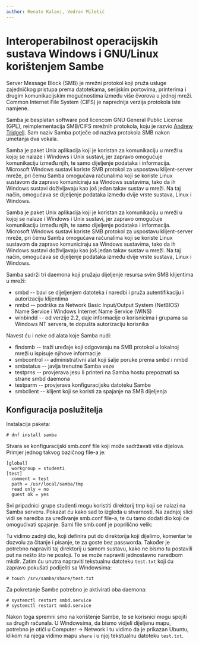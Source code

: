 ```yaml
---
author: Renato Kalanj, Vedran Miletić
---
```


# Interoperabilnost operacijskih sustava Windows i GNU/Linux korištenjem Sambe

Server Message Block (SMB) je mrežni protokol koji pruža usluge zajedničkog pristupa prema datotekama, serijskim portovima, printerima i drugim komunikacijskim mogućnostima između više čvorova u jednoj mreži. Common Internet File System (CIFS) je naprednija verzija protokola iste namjene.

Samba je besplatan software pod licencom GNU General Public License (GPL), reimplementacija SMB/CIFS mrežnih protokola, koju je razvio [Andrew Tridgell](https://www.samba.org/~tridge/). Sam naziv Samba potječe od naziva protokola SMB nakon umetanja dva vokala.

Samba je paket Unix aplikacija koji je koristan za komunikaciju u mreži u kojoj se nalaze i Windows i Unix sustavi, jer zapravo omogućuje komunikaciju između njih, te samo dijeljenje podataka i informacija. Microsoft Windows sustavi koriste SMB protokol za uspostavu klijent-server mreže, pri čemu Samba omogućava računalima koji se koriste Linux sustavom da zapravo komuniciraju sa Windows sustavima, tako da ih Windows sustavi doživljavaju kao još jedan takav sustav u mreži. Na taj način, omogućava se dijeljenje podataka između dvije vrste sustava, Linux i Windows.

Samba je paket Unix aplikacija koji je koristan za komunikaciju u mreži u kojoj se nalaze i Windows i Unix sustavi, jer zapravo omogućuje komunikaciju između njih, te samo dijeljenje podataka i informacija. Microsoft Windows sustavi koriste SMB protokol za uspostavu klijent-server mreže, pri čemu Samba omogućava računalima koji se koriste Linux sustavom da zapravo komuniciraju sa Windows sustavima, tako da ih Windows sustavi doživljavaju kao još jedan takav sustav u mreži. Na taj način, omogućava se dijeljenje podataka između dvije vrste sustava, Linux i Windows.

Samba sadrži tri daemona koji pružaju dijeljenje resursa svim SMB klijentima u mreži:

- smbd -- bavi se dijeljenjem datoteka i naredbi i pruža autentifikaciju i autorizaciju klijentima
- nmbd -- podrška za Network Basic Input/Output System (NetBIOS) Name Service i Windows Internet Name Service (WINS)
- winbindd -- od verzije 2.2, daje informacije o korisnicima i grupama sa Windows NT servera, te dopušta autorizaciju korisnika

Navest ću i neke od alata koje Samba nudi:

- findsmb -- traži uređaje koji odgovaraju na SMB protokol u lokalnoj mreži u ispisuje njihove informacije
- smbcontrol -- administrativni alat koji šalje poruke prema smbd i nmbd
- smbstatus -- javlja trenutne Samba veze
- testprns -- provjerava jesu li printeri na Samba hostu prepoznati sa strane smbd daemona
- testparm -- provjerava konfiguracijsku datoteku Sambe
- smbclient -- klijent koji se koristi za spajanje na SMB dijeljenja

## Konfiguracija poslužitelja

Instalacija paketa:

``` shell
# dnf install samba
```

Stvara se konfiguracijski smb.conf file koji može sadržavati više dijelova. Primjer jednog takvog bazičnog file-a je:

```
[global]
  workgroup = studenti
[test]
  comment = test
  path = /usr/local/samba/tmp
  read only = no
  guest ok = yes
```

Svi pripadnici grupe studenti mogu koristiti direktorij tmp koji se nalazi na Samba serveru. Pokazat ću kako sad to izgleda u stvarnosti. Na zadnjoj slici vidi se naredba za uređivanje smb.conf file-a, te ću tamo dodati dio koji će omogućivati spajanje. Sami file smb.conf je poprilično velik:

Tu vidimo zadnji dio, koji definira put do direktorija koji dijelimo, komentar te dozvolu za čitanje i pisanje, te za goste bez passworda. Također je potrebno napraviti taj direktorij u samom sustavu, kako ne bismo tu postavili put na nešto što ne postoji. To se može napraviti jednostavno naredbom mkdir. Zatim ću unutra napraviti tekstualnu datoteku `test.txt` koji ću zapravo pokušati podijeliti sa Windowsima:

``` shell
# touch /srv/samba/share/test.txt
```

Za pokretanje Sambe potrebno je aktivirati oba daemona:

``` shell
# systemctl restart smbd.service
# systemctl restart nmbd.service
```

Nakon toga spremni smo na korištenje Sambe, te se korisnici mogu spojiti sa drugih računala. U Windowsima, da bismo vidjeli dijeljenu mapu, potrebno je otići u Computer -> Network i tu vidimo da je prikazan Ubuntu, klikom na njega vidimo mapu `share` i u njoj tekstualnu datoteku `test.txt`.
